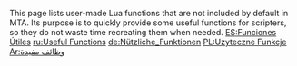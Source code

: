 <pageclass class="#228B22"></pageclass>

This page lists user-made Lua functions that are not included by default in MTA. Its purpose is to quickly provide some useful functions for scripters, so they do not waste time recreating them when needed.
 [ES:Funciones Útiles](/ES:Funciones_Útiles.md "wikilink") [ru:Useful Functions](/ru:Useful_Functions.md "wikilink") [de:Nützliche\_Funktionen](/de:Nützliche_Funktionen.md "wikilink") [PL:Użyteczne Funkcje](/PL:Użyteczne_Funkcje.md "wikilink") [Ar:وظائف مفيدة](/Ar:وظائف_مفيدة.md "wikilink")
